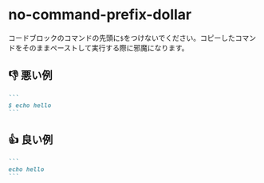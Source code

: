 # no-command-prefix-dollar

コードブロックのコマンドの先頭に`$`をつけないでください。コピーしたコマンドをそのままペーストして実行する際に邪魔になります。

## :thumbsdown: 悪い例

````markdown
```
$ echo hello
```
````

## :thumbsup: 良い例

````markdown
```
echo hello
```
````
